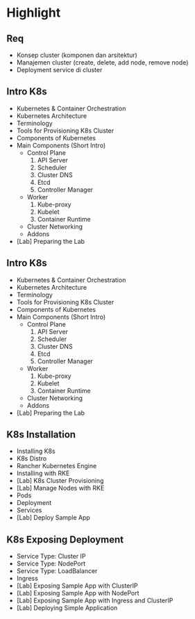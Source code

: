 # Highlight

## Req

- Konsep cluster (komponen dan arsitektur)
- Manajemen cluster (create, delete, add node, remove node)
- Deployment service di cluster

## Intro K8s

- Kubernetes & Container Orchestration
- Kubernetes Architecture
- Terminology
- Tools for Provisioning K8s Cluster
- Components of Kubernetes
- Main Components (Short Intro)
  - Control Plane
    1. API Server
    2. Scheduler
    3. Cluster DNS
    4. Etcd
    5. Controller Manager
  - Worker
    1. Kube-proxy
    2. Kubelet
    3. Container Runtime
  - Cluster Networking
  - Addons
- [Lab] Preparing the Lab

## Intro K8s

- Kubernetes & Container Orchestration
- Kubernetes Architecture
- Terminology
- Tools for Provisioning K8s Cluster
- Components of Kubernetes
- Main Components (Short Intro)
  - Control Plane
    1. API Server
    2. Scheduler
    3. Cluster DNS
    4. Etcd
    5. Controller Manager
  - Worker
    1. Kube-proxy
    2. Kubelet
    3. Container Runtime
  - Cluster Networking
  - Addons
- [Lab] Preparing the Lab

## K8s Installation

- Installing K8s
- K8s Distro
- Rancher Kubernetes Engine
- Installing with RKE
- [Lab] K8s Cluster Provisioning
- [Lab] Manage Nodes with RKE
- Pods
- Deployment
- Services
- [Lab] Deploy Sample App

## K8s Exposing Deployment

- Service Type: Cluster IP
- Service Type: NodePort
- Service Type: LoadBalancer
- Ingress
- [Lab] Exposing Sample App with ClusterIP
- [Lab] Exposing Sample App with NodePort
- [Lab] Exposing Sample App with Ingress and ClusterIP
- [Lab] Deploying Simple Application
